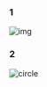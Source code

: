 ### 1 
![img](https://github.com/user-attachments/assets/abf06949-deb7-470c-9c61-3503227ec0c2)

### 2
![circle](https://github.com/user-attachments/assets/5f1b6c17-becb-49d0-8b4f-9bd1e2d69ce3)
